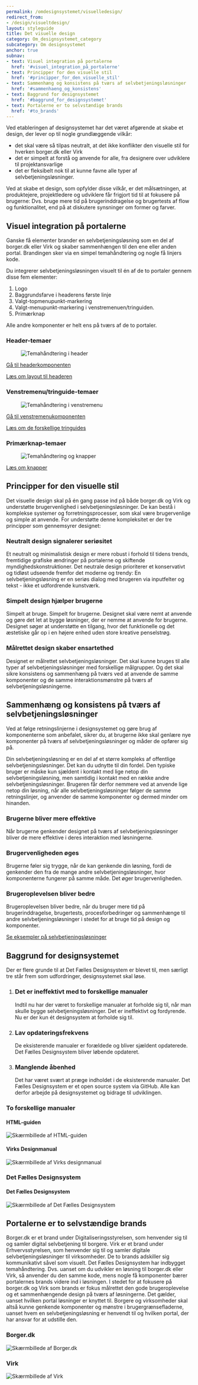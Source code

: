 ```yaml
---
permalink: /omdesignsystemet/visuelledesign/
redirect_from:
- /design/visueltdesign/
layout: styleguide
title: Det visuelle design
category: Om_designsystemet_category
subcategory: Om designsystemet
anchor: true
subnav:
- text: Visuel integration på portalerne
  href: '#visuel_integration_på_portalerne'
- text: Principper for den visuelle stil
  href: '#principper_for_den_visuelle_stil'
- text: Sammenhæng og konsistens på tværs af selvbetjeningsløsninger
  href: '#sammenhaeng_og_konsistens'
- text: Baggrund for designsystemet
  href: '#baggrund_for_designsystemet'
- text: Portalerne er to selvstændige brands
  href: '#to_brands'
---
```


<p>Ved etableringen af designsystemet har det været afgørende at skabe et design, der lever op til nogle grundlæggende vilkår:</p>

<ul>
    <li>det skal være så tilpas neutralt, at det ikke konflikter den visuelle stil for  hverken borger.dk eller Virk</li>
    <li>det er simpelt at forstå og anvende for alle, fra designere over udviklere til projektansvarlige</li>
    <li>det er fleksibelt nok til at kunne favne alle typer af selvbetjeningsløsninger.</li> 
</ul>
<p>Ved at skabe et design, som opfylder disse vilkår, er det målsætningen, at produktejere, projektledere og udviklere får frigjort tid til at fokusere på brugerne: Dvs. bruge mere tid på brugerinddragelse og brugertests af flow og funktionalitet, end på at diskutere synsninger om former og farver.</p>
<h2 id="visuel_integration_på_portalerne">Visuel integration på portalerne</h2>
<p>Ganske få elementer brander en selvbetjeningsløsning som en del af borger.dk eller  Virk og skaber sammenhængen til den ene eller anden portal. Brandingen sker via en simpel temahåndtering og nogle få linjers kode. </p>
<p>Du integrerer selvbetjeningsløsningen visuelt til én af de to portaler gennem disse fem elementer:</p>
<ol>
  <li>Logo</li>
  <li>Baggrundsfarve i headerens første linje</li>
  <li>Valgt-topmenupunkt-markering</li>
  <li>Valgt-menupunkt-markering i venstremenuen/tringuiden.</li>
  <li>Primærknap</li>
</ol>

<p>Alle andre komponenter er helt ens på tværs af de to portaler.</p>

<h3 class="h5">Header-temaer</h3>
<figure><img src="{{ site.baseurl }}/img/descriptionimages/header-temaer.png" alt="Temahåndtering i header" class="description-image"></figure>
<p><a href="/komponenter/headers/">Gå til headerkomponenten</a></p>
<p><a href="/design/sideopbygning/?s=undefined#header">Læs om layout til headeren</a></p>

<h3 class="h5">Venstremenu/tringuide-temaer</h3>
<figure><img src="{{ site.baseurl }}/img/descriptionimages/venstremenu-tringuide.png" alt="Temahåndtering i venstremenu" class="description-image"></figure>
<p><a href="/komponenter/sidenav/">Gå til venstremenukomponenten</a></p>
<p><a href="/komponenter/trinindikatorer/">Læs om de forskellige tringuides</a></p>

<h3 class="h5">Primærknap-temaer</h3>
<figure><img src="{{ site.baseurl }}/img/descriptionimages/Primaerknapper.png" alt="Temahåndtering og knapper" class="description-image"></figure>
<p><a href="/komponenter/buttons/">Læs om knapper</a></p>


<h2 id="principper_for_den_visuelle_stil">Principper for den visuelle stil</h2>
<p>Det visuelle design skal på én gang passe ind på både borger.dk og Virk og understøtte brugervenlighed i selvbetjeningsløsninger. De kan bestå i komplekse systemer og forretningsprocesser, som skal være brugervenlige og simple at anvende. For understøtte denne kompleksitet er der tre principper som gennemsyrer designet:</p>

<h3>Neutralt design signalerer seriøsitet</h3>
<p>Et neutralt og minimalistisk design er mere robust i forhold til tidens trends, fremtidige grafiske ændringer på portalerne og skiftende myndighedskonstruktioner. Det neutrale design prioriterer et konservativt og tidløst udseende fremfor det moderne og trendy: En selvbetjeningsløsning er en seriøs dialog med brugeren via inputfelter og tekst - ikke et udfordrende kunstværk.</p>

<h3>Simpelt design hjælper brugerne</h3>
<p>Simpelt at bruge. Simpelt for brugerne. Designet skal være nemt at anvende og gøre det let at bygge løsninger, der er nemme at anvende for brugerne. Designet søger at understøtte en tilgang, hvor det funktionelle og det æstetiske går op i en højere enhed uden store kreative penselstrøg.</p>

<h3>Målrettet design skaber ensartethed</h3>
<p>Designet er målrettet selvbetjeningsløsninger. Det skal kunne bruges til alle typer af selvbetjeningsløsninger med forskellige målgrupper. Og det skal sikre konsistens og sammenhæng på tværs ved at anvende de samme komponenter og de samme interaktionsmønstre på tværs af selvbetjeningsløsningerne.</p>


<h2 id="sammenhaeng_og_konsistens">Sammenhæng og konsistens på tværs af selvbetjeningsløsninger</h2>
<p>Ved at følge retningslinjerne i designsystemet og gøre brug af komponenterne som anbefalet, sikrer du, at brugerne ikke skal genlære nye komponenter på tværs af selvbetjeningsløsninger og måder de opfører sig på.</p>
<p>Din selvbetjeningsløsning er en del af et større kompleks af offentlige selvbetjeningsløsninger. Det kan du udnytte til din fordel. Den typiske bruger er måske kun sjældent i kontakt med lige netop din selvbetjeningsløsning, men samtidig i kontakt med en række andre selvbetjeningsløsninger. Brugeren får derfor nemmere ved at anvende lige netop din løsning, når alle selvbetjeningsløsninger følger de samme retningslinjer, og anvender de samme komponenter og dermed minder om hinanden.</p>

<h3 class="h5">Brugerne bliver mere effektive</h3>
<p>Når brugerne genkender designet på tværs af selvbetjeningsløsninger bliver de mere effektive i deres interaktion med løsningerne.</p>

<h3 class="h5">Brugervenligheden øges</h3>
<p>Brugerne føler sig trygge, når de kan genkende din løsning, fordi de genkender den fra de mange andre selvbetjeningsløsninger, hvor komponenterne fungerer på samme måde. Det øger brugervenligheden.</p>

<h3 class="h5">Brugeroplevelsen bliver bedre</h3>
<p>Brugeroplevelsen bliver bedre, når du bruger mere tid på brugerinddragelse, brugertests, procesforbedringer og sammenhænge til andre selvbetjeningsløsninger i stedet for at bruge tid på design og komponenter.</p>
<p><a href="/eksempler/">Se eksempler på selvbetjeningsløsninger</a></p>


<h2 id="baggrund_for_designsystemet">Baggrund for designsystemet</h2>
<p>Der er flere grunde til at Det Fælles Designsystem er blevet til, men særligt tre står frem som udfordringer, designsystemet skal løse.</p>
<ol>
  <li>
    <h3 class="h5">Det er ineffektivt med to forskellige manualer</h3>
    <p>Indtil nu har der været to forskellige manualer at forholde sig til, når man skulle bygge selvbetjeningsløsninger. Det er ineffektivt og fordyrende. Nu er der kun ét designsystem at forholde sig til.</p>
  </li>
   <li>
    <h3 class="h5">Lav opdateringsfrekvens</h3>
    <p>De eksisterende manualer er forældede og bliver sjældent opdaterede. Det Fælles Designsystem bliver løbende opdateret.</p>
  </li>
   <li>
    <h3 class="h5">Manglende åbenhed</h3>
    <p>Det har været svært at præge indholdet i de eksisterende manualer. Det Fælles Designsystem er et open source system via GitHub. Alle kan derfor arbejde på designsystemet og bidrage til udviklingen.</p>
  </li>
</ol>

<h3>To forskellige manualer</h3>
<div class="row">
  <div class="col-12 col-md-6">
    <h4 class="h5">HTML-guiden</h4>
    <img src="{{ site.baseurl }}/img/descriptionimages/HTML-guiden.png" alt="Skærmbillede af HTML-guiden" class="description-image">
  </div>
  <div class="col-12 col-md-6">
    <h4 class="h5">Virks Designmanual</h4>
    <img src="{{ site.baseurl }}/img/descriptionimages/Virks-designmanual.png" alt="Skærmbillede af Virks designmanual" class="description-image">
  </div>
</div>
<h3>Det Fælles Designsystem</h3>
<div class="row">
  <div class="col-12 col-md-6">
    <h4 class="h5">Det Fælles Designsystem</h4>
    <img src="{{ site.baseurl }}/img/descriptionimages/Det-faellles-designsystem.jpg" alt="Skærmbillede af Det Fælles Designsystem" class="description-image">
  </div>
</div>

<h2 id="to_brands">Portalerne er to selvstændige brands</h2>
<p>Borger.dk er et brand under Digitaliseringsstyrelsen, som henvender sig til og samler digital selvbetjening til borgere. Virk er et brand under Erhvervsstyrelsen, som henvender sig til og samler digitale selvbetjeningsløsninger til virksomheder. De to brands adskiller sig kommunikativt såvel som visuelt. Det Fælles Designsystem har indbygget temahåndtering. Dvs. uanset om du udvikler en løsning til borger.dk eller Virk, så anvender du den samme kode, mens nogle få komponenter bærer portalernes brands videre ind i løsningen. I stedet for at fokusere på borger.dk og Virk som brands er fokus målrettet den gode brugeroplevelse og et sammenhængende design på tværs af løsningerne. Det gælder, uanset hvilken portal løsninger er knyttet til. Borgere og virksomheder skal altså kunne genkende komponenter og mønstre i brugergrænsefladerne, uanset hvem en selvbetjeningsløsning er henvendt til og hvilken portal, der har ansvar for at udstille den.</p>
<div class="row">
  <div class="col-12 col-md-6">
    <h3 class="h5 mb-0">Borger.dk</h3>
    <img src="{{ site.baseurl }}/img/descriptionimages/borger.dk.jpg" alt="Skærmbillede af Borger.dk">
  </div>
  <div class="col-12 col-md-6">
    <h3 class="h5 mb-0">Virk</h3>
    <img src="{{ site.baseurl }}/img/descriptionimages/virk.png" alt="Skærmbillede af Virk">
  </div>
</div>
